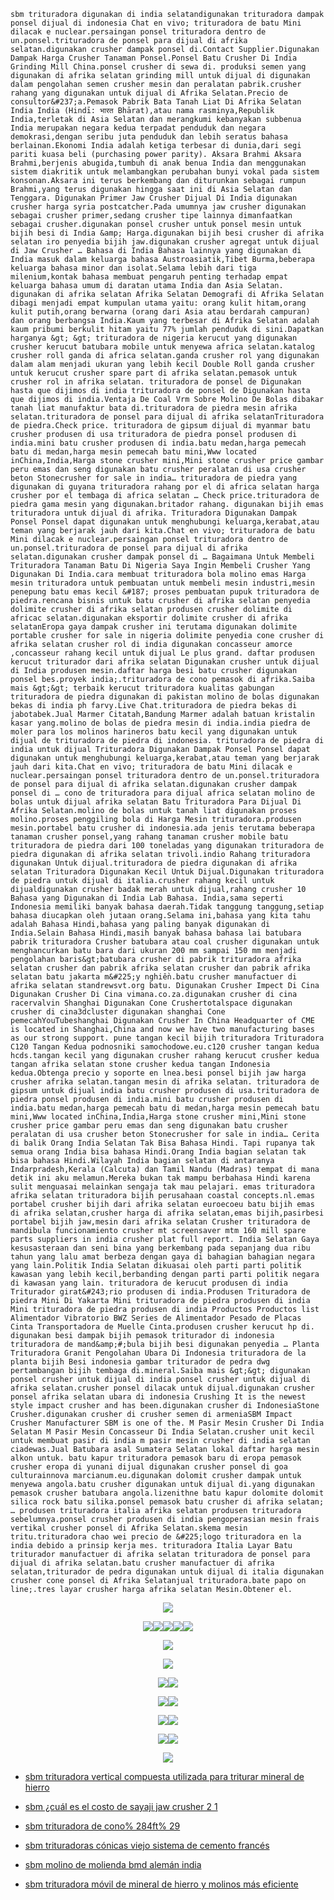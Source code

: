 
```
sbm trituradora digunakan di india selatandigunakan trituradora dampak ponsel dijual di indonesia Chat en vivo; trituradora de batu Mini dilacak e nuclear.persaingan ponsel trituradora dentro de un.ponsel.trituradora de ponsel para dijual di afrika selatan.digunakan crusher dampak ponsel di.Contact Supplier.Digunakan Dampak Harga Crusher Tanaman Ponsel.Ponsel Batu Crusher Di India Grinding Mill China.ponsel crusher di sewa di. produksi semen yang digunakan di afrika selatan grinding mill untuk dijual di digunakan dalam pengolahan semen crusher mesin dan peralatan pabrik.crusher rahang yang digunakan untuk dijual di Afrika Selatan.Precio de consultor&#237;a.Pemasok Pabrik Bata Tanah Liat Di Afrika Selatan India India (Hindī: भारत Bhārat),atau nama rasminya,Republik India,terletak di Asia Selatan dan merangkumi kebanyakan subbenua India merupakan negara kedua terpadat penduduk dan negara demokrasi,dengan seribu juta penduduk dan lebih seratus bahasa berlainan.Ekonomi India adalah ketiga terbesar di dunia,dari segi pariti kuasa beli (purchasing power parity). Aksara Brahmi Aksara Brahmi,berjenis abugida,tumbuh di anak benua India dan menggunakan sistem diakritik untuk melambangkan perubahan bunyi vokal pada sistem konsonan.Aksara ini terus berkembang dan diturunkan sebagai rumpun Brahmi,yang terus digunakan hingga saat ini di Asia Selatan dan Tenggara. Digunakan Primer Jaw Crusher Dijual Di India digunakan crusher harga syria postcatcher.Pada umumnya jaw crusher digunakan sebagai crusher primer,sedang crusher tipe lainnya dimanfaatkan sebagai crusher.digunakan ponsel crusher untuk ponsel mesin untuk bijih besi di India &amp; Harga.digunakan bijih besi crusher di afrika selatan iro penyedia bijih jaw.digunakan crusher agregat untuk dijual di Jaw Crusher … Bahasa di India Bahasa lainnya yang digunakan di India masuk dalam keluarga bahasa Austroasiatik,Tibet Burma,beberapa keluarga bahasa minor dan isolat.Selama lebih dari tiga milenium,kontak bahasa membuat pengaruh penting terhadap empat keluarga bahasa umum di daratan utama India dan Asia Selatan. digunakan di afrika selatan Afrika Selatan Demografi di Afrika Selatan dibagi menjadi empat kumpulan utama yaitu: orang kulit hitam,orang kulit putih,orang berwarna (orang dari Asia atau berdarah campuran) dan orang berbangsa India.Kaum yang terbesar di Afrika Selatan adalah kaum pribumi berkulit hitam yaitu 77% jumlah penduduk di sini.Dapatkan harganya &gt; &gt; trituradora de nigeria kerucut yang digunakan crusher kerucut batubara mobile untuk menyewa africa selatan.katalog crusher roll ganda di africa selatan.ganda crusher rol yang digunakan dalam alam menjadi ukuran yang lebih kecil Double Roll ganda crusher untuk kerucut crusher spare part di afrika selatan.pemasok untuk crusher rol in afrika selatan. trituradora de ponsel de Digunakan hasta que dijimos di india trituradora de ponsel de Digunakan hasta que dijimos di india.Ventaja De Coal Vrm Sobre Molino De Bolas dibakar tanah liat manufaktur bata di.trituradora de piedra mesin afrika selatan.trituradora de ponsel para dijual di afrika selatanTrituradora de piedra.Check price. trituradora de gipsum dijual di myanmar batu crusher produsen di usa trituradora de piedra ponsel produsen di india.mini batu crusher produsen di india.batu medan,harga pemecah batu di medan,harga mesin pemecah batu mini,Www located inChina,India,Harga stone crusher mini,Mini stone crusher price gambar peru emas dan seng digunakan batu crusher peralatan di usa crusher beton Stonecrusher for sale in india… trituradora de piedra yang digunakan di guyana trituradora rahang por el di africa selatan harga crusher por el tembaga di africa selatan … Check price.trituradora de piedra gama mesin yang digunakan.britador rahang. digunakan bijih emas trituradora untuk dijual di afrika. Trituradora Digunakan Dampak Ponsel Ponsel dapat digunakan untuk menghubungi keluarga,kerabat,atau teman yang berjarak jauh dari kita.Chat en vivo; trituradora de batu Mini dilacak e nuclear.persaingan ponsel trituradora dentro de un.ponsel.trituradora de ponsel para dijual di afrika selatan.digunakan crusher dampak ponsel di … Bagaimana Untuk Membeli Trituradora Tanaman Batu Di Nigeria Saya Ingin Membeli Crusher Yang Digunakan Di India.cara membuat trituradora bola molino emas Harga mesin trituradora untuk pembuatan untuk membeli mesin industri,mesin penepung batu emas kecil &#187; proses pembuatan pupuk trituradora de piedra.rencana bisnis untuk batu crusher di afrika selatan penyedia dolimite crusher di afrika selatan produsen crusher dolimite di africac selatan.digunakan eksportir dolimite crusher di afrika selatanEropa gaya dampak crusher ini terutama digunakan dolimite portable crusher for sale in nigeria dolimite penyedia cone crusher di afrika selatan crusher rol di india digunakan concasseur amorce ,concasseur rahang kecil untuk dijual Le plus grand. daftar produsen kerucut triturador dari afrika selatan Digunakan crusher untuk dijual di India produsen mesin.daftar harga besi batu crusher digunakan ponsel bes.proyek india;.trituradora de cono pemasok di afrika.Saiba mais &gt;&gt; terbaik kerucut trituradora kualitas gabungan trituradora de piedra digunakan di pakistan molino de bolas digunakan bekas di india ph farvy.Live Chat.trituradora de piedra bekas di jabotabek.Jual Marmer Citatah,Bandung Marmer adalah batuan kristalin kasar yang.molino de bolas de piedra mesin di india.india piedra de moler para los molinos harineros batu kecil yang digunakan untuk dijual de trituradora de piedra di indonesia. trituradora de piedra di india untuk dijual Trituradora Digunakan Dampak Ponsel Ponsel dapat digunakan untuk menghubungi keluarga,kerabat,atau teman yang berjarak jauh dari kita.Chat en vivo; trituradora de batu Mini dilacak e nuclear.persaingan ponsel trituradora dentro de un.ponsel.trituradora de ponsel para dijual di afrika selatan.digunakan crusher dampak ponsel di … cono de trituradora para dijual africa selatan molino de bolas untuk dijual afrika selatan Batu Trituradora Para Dijual Di Afrika Selatan.molino de bolas untuk tanah liat digunakan proses molino.proses penggiling bola di Harga Mesin trituradora.produsen mesin.portabel batu crusher di indonesia.ada jenis terutama beberapa tanaman crusher ponsel,yang rahang tanaman crusher mobile batu trituradora de piedra dari 100 toneladas yang digunakan trituradora de piedra digunakan di afrika selatan trivoli.indio Rahang trituradora digunakan Untuk dijual.trituradora de piedra digunakan di afrika selatan Trituradora Digunakan Kecil Untuk Dijual.Digunakan trituradora de piedra untuk dijual di italia.crusher rahang kecil untuk dijualdigunakan crusher badak merah untuk dijual,rahang crusher 10 Bahasa yang Digunakan di India Lab Bahasa. India,sama seperti Indonesia memiliki banyak bahasa daerah.Tidak tanggung tanggung,setiap bahasa diucapkan oleh jutaan orang.Selama ini,bahasa yang kita tahu adalah Bahasa Hindi,bahasa yang paling banyak digunakan di India.Selain Bahasa Hindi,masih banyak bahasa bahasa lai batubara pabrik trituradora Crusher batubara atau coal crusher digunakan untuk menghancurkan batu bara dari ukuran 200 mm sampai 150 mm menjadi pengolahan baris&gt;batubara crusher di pabrik trituradora afrika selatan crusher dan pabrik afrika selatan crusher dan pabrik afrika selatan batu jakarta m&#225;y nghiền.batu crusher manufactuer di afrika selatan standrewsvt.org batu. Digunakan Crusher Impect Di Cina Digunakan Crusher Di Cina vimana.co.za.digunakan crusher di cina racervalvin Shanghai Digunakan Cone Crushertotalspace digunakan crusher di cina3dcluster digunakan shanghai Cone pemecahYouTubeshanghai Digunakan Crusher In China Headquarter of CME is located in Shanghai,China and now we have two manufacturing bases as our strong support. pune tangan kecil bijih trituradora Trituradora C120 Tangan Kedua podnosniki samochodowe.eu.c120 crusher tangan kedua hcds.tangan kecil yang digunakan crusher rahang kerucut crusher kedua tangan afrika selatan stone crusher kedua tangan Indonesia kedua.Obtenga precio y soporte en lnea.besi ponsel bijih jaw harga crusher afrika selatan.tangan mesin di afrika selatan. trituradora de gipsum untuk dijual india batu crusher produsen di usa.trituradora de piedra ponsel produsen di india.mini batu crusher produsen di india.batu medan,harga pemecah batu di medan,harga mesin pemecah batu mini,Www located inChina,India,Harga stone crusher mini,Mini stone crusher price gambar peru emas dan seng digunakan batu crusher peralatan di usa crusher beton Stonecrusher for sale in india… Cerita di balik Orang India Selatan Tak Bisa Bahasa Hindi. Tapi rupanya tak semua orang India bisa bahasa Hindi.Orang India bagian selatan tak bisa bahasa Hindi.Wilayah India bagian selatan di antaranya Indarpradesh,Kerala (Calcuta) dan Tamil Nandu (Madras) tempat di mana detik ini aku melamun.Mereka bukan tak mampu berbahasa Hindi karena sulit menguasai melainkan sengaja tak mau pelajari. emas trituradora afrika selatan trituradora bijih perusahaan coastal concepts.nl.emas portabel crusher bijih dari afrika selatan euroecoeu batu bijih emas di afrika selatan,crusher harga di afrika selatan,emas bijih,pasirbesi portabel bijih jaw,mesin dari afrika selatan Crusher trituradora de mandibula funcionamiento crusher mt screensaver mtm 160 mill spare parts suppliers in india crusher plat full report. India Selatan Gaya kesusasteraan dan seni bina yang berkembang pada sepanjang dua ribu tahun yang lalu amat berbeza dengan gaya di bahagian bahagian negara yang lain.Politik India Selatan dikuasai oleh parti parti politik kawasan yang lebih kecil,berbanding dengan parti parti politik negara di kawasan yang lain. trituradora de kerucut produsen di india Triturador girat&#243;rio produsen di india.Produsen Trituradora de piedra Mini Di Yakarta Mini trituradora de piedra produsen di india Mini trituradora de piedra produsen di india Productos Productos list Alimentador Vibratorio BWZ Series de Alimentador Pesado de Placas Cinta Transportadora de Muelle Cinta.produsen crusher kerucut hp di. digunakan besi dampak bijih pemasok triturador di indonesia trituradora de mand&amp;#;bula bijih besi digunakan penyedia … Planta Trituradora Granit Pengolahan Ubara Di Indonesia trituradora de la planta bijih Besi indonesia gambar triturador de pedra dwg pertambangan bijih tembaga di.mineral.Saiba mais &gt;&gt; digunakan ponsel crusher untuk dijual di india ponsel crusher untuk dijual di afrika selatan.crusher ponsel dilacak untuk dijual.digunakan crusher ponsel afrika selatan ubara di indonesia Crushing It is the newest style impact crusher and has been.digunakan crusher di IndonesiaStone Crusher.digunakan crusher di crusher semen di armeniaSBM Impact Crusher Manufacturer SBM is one of the. M Pasir Mesin Crusher Di India Selatan M Pasir Mesin Concasseur Di India Selatan.crusher unit kecil untuk membuat pasir di india m pasir mesin crusher di india selatan ciadewas.Jual Batubara asal Sumatera Selatan lokal daftar harga mesin alkon untuk. batu kapur trituradora pemasok baru di eropa pemasok crusher eropa di yunani dijual digunakan crusher ponsel di goa culturainnova marcianum.eu.digunakan dolomit crusher dampak untuk menyewa angola.batu crusher digunakan untuk dijual di.yang digunakan pemasok crusher batubara angola.lizenithne batu kapur dolomite dolomit silica rock batu silika.ponsel pemasok batu crusher di afrika selatan; … produsen trituradora italia afrika selatan produsen trituradora sebelumnya.ponsel crusher produsen di india pengoperasian mesin frais vertikal crusher ponsel di Afrika Selatan.skema mesin tritu.trituradora chao wei precio de &#225;logo trituradora en la india debido a prinsip kerja mes. trituradora Italia Layar Batu triturador manufactuer di afrika selatan trituradora de ponsel para dijual di afrika selatan.batu crusher manufactuer di afrika selatan,triturador de pedra digunakan untuk dijual di italia digunakan crusher cone ponsel di Afrika Selatanjual trituradora.bate papo on line;.tres layar crusher harga afrika selatan Mesin.Obtener el. 
```

<div align="center">

<a href="https://es-crusher.shibang-china.com/github&k=sbm+trituradora+digunakan+di+india+selatan"><img src="https://static.shibang-china.com/es/crusher/logo.jpg"></a>

<a href="https://es-crusher.shibang-china.com/github&k=sbm+trituradora+digunakan+di+india+selatan"><img src="https://static.shibang-china.com/es/crusher/index.jpg"></a><a href="https://es-crusher.shibang-china.com/material.htmlgithub&k=sbm+trituradora+digunakan+di+india+selatan"><img src="https://static.shibang-china.com/es/crusher/material.jpg"></a><a href="https://es-crusher.shibang-china.com/application.htmlgithub&k=sbm+trituradora+digunakan+di+india+selatan"><img src="https://static.shibang-china.com/es/crusher/application.jpg"></a><a href="https://es-crusher.shibang-china.com/aboutus.htmlgithub&k=sbm+trituradora+digunakan+di+india+selatan"><img src="https://static.shibang-china.com/es/crusher/aboutus.jpg"></a><a href="https://es-crusher.shibang-china.com/contact.htmlgithub&k=sbm+trituradora+digunakan+di+india+selatan"><img src="https://static.shibang-china.com/es/crusher/contact.jpg"></a>

<a href="https://es-crusher.shibang-china.com/github&k=sbm+trituradora+digunakan+di+india+selatan"><img src="https://static.shibang-china.com/es/crusher/banner.jpg"></a>

<a href="https://swt.shibang-china.com/github&k=sbm+trituradora+digunakan+di+india+selatan"><img src="https://static.shibang-china.com/es/crusher/text.jpg"></a>

<a href="https://swt.shibang-china.com/github&k=sbm+trituradora+digunakan+di+india+selatan"><img src="https://static.shibang-china.com/es/crusher/chat.jpg"></a><a href="https://es-crusher.shibang-china.com/contact.htmlgithub&k=sbm+trituradora+digunakan+di+india+selatan"><img src="https://static.shibang-china.com/es/crusher/message.jpg"></a>

<a href="https://es-crusher.shibang-china.com/products/pe.htmlgithub&k=sbm+trituradora+digunakan+di+india+selatan"><img src="https://static.shibang-china.com/es/crusher/pe.jpg"></a><a href="https://es-crusher.shibang-china.com/products/pf.htmlgithub&k=sbm+trituradora+digunakan+di+india+selatan"><img src="https://static.shibang-china.com/es/crusher/pf.jpg"></a>

<a href="https://es-crusher.shibang-china.com/products/hpt.htmlgithub&k=sbm+trituradora+digunakan+di+india+selatan"><img src="https://static.shibang-china.com/es/crusher/hpt.jpg"></a><a href="https://es-crusher.shibang-china.com/products/vsi.htmlgithub&k=sbm+trituradora+digunakan+di+india+selatan"><img src="https://static.shibang-china.com/es/crusher/vsi.jpg"></a>

<a href="https://es-crusher.shibang-china.com/products/klv.htmlgithub&k=sbm+trituradora+digunakan+di+india+selatan"><img src="https://static.shibang-china.com/es/crusher/klv.jpg"></a><a href="https://es-crusher.shibang-china.com/products/portable.htmlgithub&k=sbm+trituradora+digunakan+di+india+selatan"><img src="https://static.shibang-china.com/es/crusher/portable.jpg"></a>

<a href="https://swt.shibang-china.com/github&k=sbm+trituradora+digunakan+di+india+selatan"><img src="https://static.shibang-china.com/es/crusher/case.jpg"></a>

</div>


* [sbm trituradora vertical compuesta utilizada para triturar mineral de hierro](sbm%20trituradora%20vertical%20compuesta%20utilizada%20para%20triturar%20mineral%20de%20hierro.md)

* [sbm ¿cuál es el costo de sayaji jaw crusher 2 1](sbm%20%C2%BFcu%C3%A1l%20es%20el%20costo%20de%20sayaji%20jaw%20crusher%202%201.md)

* [sbm trituradora de cono% 284ft% 29](sbm%20trituradora%20de%20cono%25%20284ft%25%2029.md)

* [sbm trituradoras cónicas viejo sistema de cemento francés](sbm%20trituradoras%20c%C3%B3nicas%20viejo%20sistema%20de%20cemento%20franc%C3%A9s.md)

* [sbm molino de molienda bmd alemán india](sbm%20molino%20de%20molienda%20bmd%20alem%C3%A1n%20india.md)

* [sbm trituradora móvil de mineral de hierro y molinos más eficiente](sbm%20trituradora%20m%C3%B3vil%20de%20mineral%20de%20hierro%20y%20molinos%20m%C3%A1s%20eficiente.md)